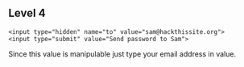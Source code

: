 ## Level 4

`<input type="hidden" name="to" value="sam@hackthissite.org">`  
`<input type="submit" value="Send password to Sam">`


Since this value is manipulable just type your email address in value.
